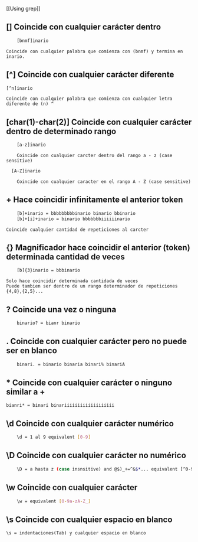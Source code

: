 [[Using grep]]
##  [] Coincide con cualquier carácter dentro  
```bash
	[bnmf]inario
```
	Coincide con cualquier palabra que comienza con (bnmf) y termina en inario.
## [^] Coincide con cualquier carácter diferente
```bash
[^n]inario
```
	Coincide con cualquier palabra que comienza con cualquier letra diferente de (n) ^
## [char(1)-char(2)] Coincide con cualquier carácter dentro de determinado rango
```bash
	[a-z]inario 
```
		Coincide con cualquier carcter dentro del rango a - z (case sensitive)
```bash
  [A-Z]inario 
```
		Coincide con cualquier caracter en el rango A - Z (case sensitive)
## + Hace coincidir infinitamente el anterior token
```bash
	[b]+inario = bbbbbbbbbinario binario bbinario
	[b]+[i]+inario = binario bbbbbbbiiiiiinario 
```
	Coincide cualquier cantidad de repeticiones al carcter
## {} Magnificador hace coincidir el anterior (token) determinada cantidad de veces
```bash
	[b]{3}inario = bbbinario
```
	Solo hace coincidir determinada cantidada de veces
	Puede tambien ser dentro de un rango determinador de repeticiones {4,8},{2,5}... 

## ? Coincide una vez o ninguna 
```bash
	binario? = bianr binario 
```

## . Coincide con cualquier carácter pero no puede ser en blanco
```bash
	binari. = binario binaria binari% binariA
```

## * Coincide con cualquier carácter o ninguno similar a +
	bianri* = binari binariiiiiiiiiiiiiiiiiii
## \d Coincide con cualquier carácter numérico
```bash
	\d = 1 al 9 equivalent [0-9]
```

## \D Coincide con cualquier carácter no numérico
```bash
	\D = a hasta z (case insnsitive) and @$)_+=^&$*... equivalent [^0-9]
```

## \w Coincide con cualquier carácter
```bash
	\w = equivalent [0-9a-zA-Z_] 
```

## \s Coincide con cualquier espacio en blanco
	\s = indentaciones(Tab) y cualquier espacio en blanco
